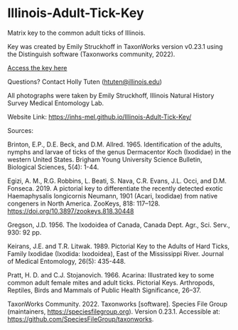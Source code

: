 # Illinois-Adult-Tick-Key

Matrix key to the common adult ticks of Illinois.

Key was created by Emily Struckhoff in TaxonWorks version v0.23.1 using the Distinguish software (Taxonworks community, 2022).

[Access the key here](/key.html)

Questions? Contact Holly Tuten (htuten@illinois.edu)

All photographs were taken by Emily Struckhoff, Illinois Natural History Survey Medical Entomology Lab. 

Website Link: https://inhs-mel.github.io/Illinois-Adult-Tick-Key/ 

Sources:

Brinton, E.P., D.E. Beck, and D.M. Allred. 1965. Identification of the adults, nymphs and larvae of ticks of the genus Dermacentor Koch (Ixodidae) in the western United States. Brigham Young University Science Bulletin, Biological Sciences, 5(4): 1-44.

Egizi, A. M., R.G. Robbins, L. Beati, S. Nava, C.R. Evans, J.L. Occi, and D.M. Fonseca. 2019. A pictorial key to differentiate the recently detected exotic Haemaphysalis longicornis Neumann, 1901 (Acari, Ixodidae) from native congeners in North America. ZooKeys, 818: 117–128. https://doi.org/10.3897/zookeys.818.30448

Gregson, J.D. 1956. The Ixodoidea of Canada, Canada Dept. Agr., Sci. Serv., 930: 92 pp.

Keirans, J.E. and T.R. Litwak. 1989. Pictorial Key to the Adults of Hard Ticks, Family Ixodidae (Ixodida: Ixodoidea), East of the Mississippi River. Journal of Medical Entomology, 26(5): 435-448.

Pratt, H. D. and C.J. Stojanovich. 1966. Acarina: Illustrated key to some common adult female mites and adult ticks. Pictorial Keys. Arthropods, Reptiles, Birds and Mammals of Public Health Significance, 26–37.

TaxonWorks Community. 2022. Taxonworks [software]. Species File Group (maintainers, https://speciesfilegroup.org). Version 0.23.1. Accessible at: https://github.com/SpeciesFileGroup/taxonworks.

